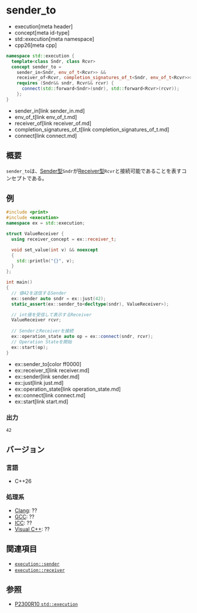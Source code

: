 # sender_to
* execution[meta header]
* concept[meta id-type]
* std::execution[meta namespace]
* cpp26[meta cpp]

```cpp
namespace std::execution {
  template<class Sndr, class Rcvr>
  concept sender_to =
    sender_in<Sndr, env_of_t<Rcvr>> &&
    receiver_of<Rcvr, completion_signatures_of_t<Sndr, env_of_t<Rcvr>>> &&
    requires (Sndr&& sndr, Rcvr&& rcvr) {
      connect(std::forward<Sndr>(sndr), std::forward<Rcvr>(rcvr));
    };
}
```
* sender_in[link sender_in.md]
* env_of_t[link env_of_t.md]
* receiver_of[link receiver_of.md]
* completion_signatures_of_t[link completion_signatures_of_t.md]
* connect[link connect.md]

## 概要
`sender_to`は、[Sender型](sender.md)`Sndr`が[Receiver型](receiver.md)`Rcvr`と接続可能であることを表すコンセプトである。


## 例
```cpp example
#include <print>
#include <execution>
namespace ex = std::execution;

struct ValueReceiver {
  using receiver_concept = ex::receiver_t;

  void set_value(int v) && noexcept
  {
    std::println("{}", v);
  }
};

int main()
{
  // 値42を送信するSender
  ex::sender auto sndr = ex::just(42);
  static_assert(ex::sender_to<decltype(sndr), ValueReceiver>);

  // int値を受信して表示するReceiver
  ValueReceiver rcvr;
 
  // SenderとReceiverを接続
  ex::operation_state auto op = ex::connect(sndr, rcvr);
  // Operation Stateを開始
  ex::start(op);
}
```
* ex::sender_to[color ff0000]
* ex::receiver_t[link receiver.md]
* ex::sender[link sender.md]
* ex::just[link just.md]
* ex::operation_state[link operation_state.md]
* ex::connect[link connect.md]
* ex::start[link start.md]

### 出力
```
42
```


## バージョン
### 言語
- C++26

### 処理系
- [Clang](/implementation.md#clang): ??
- [GCC](/implementation.md#gcc): ??
- [ICC](/implementation.md#icc): ??
- [Visual C++](/implementation.md#visual_cpp): ??


## 関連項目
- [`execution::sender`](sender.md)
- [`execution::receiver`](receiver.md)


## 参照
- [P2300R10 `std::execution`](https://www.open-std.org/jtc1/sc22/wg21/docs/papers/2024/p2300r10.html)
